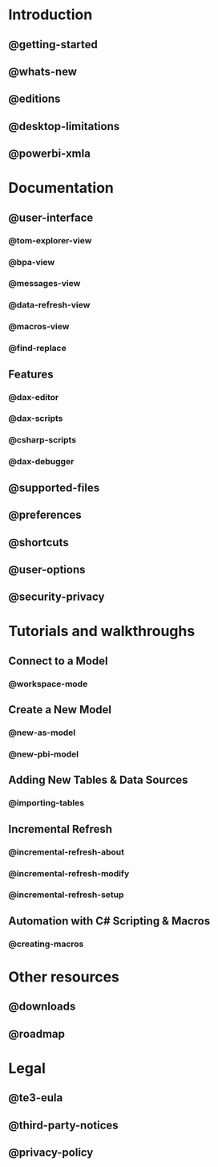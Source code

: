 ﻿# Introduction
## @getting-started
## @whats-new
## @editions
## @desktop-limitations
## @powerbi-xmla

# Documentation
## @user-interface
### @tom-explorer-view
### @bpa-view
### @messages-view
### @data-refresh-view
### @macros-view
### @find-replace
## Features
### @dax-editor
### @dax-scripts
### @csharp-scripts
### @dax-debugger
## @supported-files
## @preferences
## @shortcuts
## @user-options
## @security-privacy

# Tutorials and walkthroughs
## Connect to a Model
### @workspace-mode
## Create a New Model
### @new-as-model
### @new-pbi-model
## Adding New Tables & Data Sources
### @importing-tables
## Incremental Refresh
### @incremental-refresh-about
### @incremental-refresh-modify
### @incremental-refresh-setup
## Automation with C# Scripting & Macros
### @creating-macros

# Other resources
## @downloads
## @roadmap

# Legal
## @te3-eula
## @third-party-notices
## @privacy-policy
